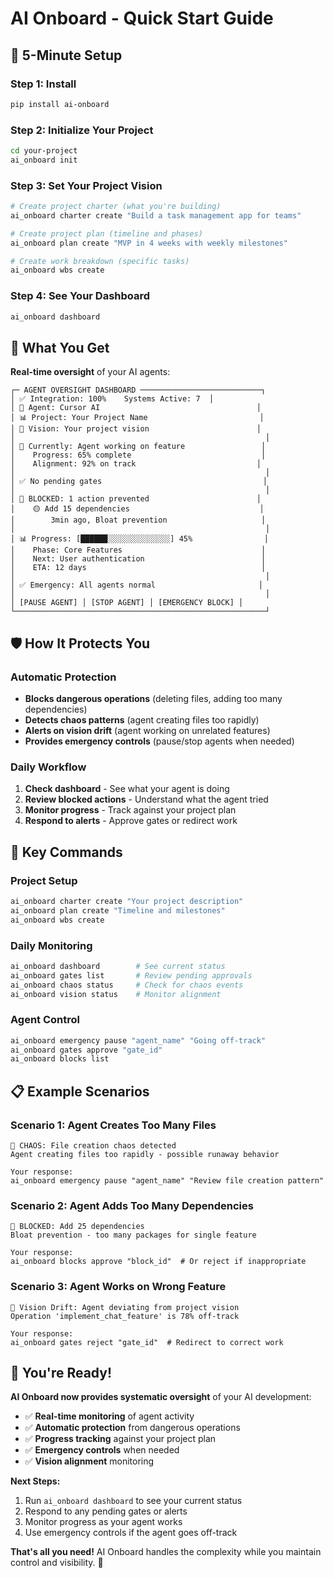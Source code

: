 # AI Onboard - Quick Start Guide

## 🚀 5-Minute Setup

### Step 1: Install
```bash
pip install ai-onboard
```

### Step 2: Initialize Your Project
```bash
cd your-project
ai_onboard init
```

### Step 3: Set Your Project Vision
```bash
# Create project charter (what you're building)
ai_onboard charter create "Build a task management app for teams"

# Create project plan (timeline and phases)
ai_onboard plan create "MVP in 4 weeks with weekly milestones"

# Create work breakdown (specific tasks)
ai_onboard wbs create
```

### Step 4: See Your Dashboard
```bash
ai_onboard dashboard
```

## 🎯 What You Get

**Real-time oversight** of your AI agents:

```
┌─ AGENT OVERSIGHT DASHBOARD ───────────────────────────┐
│ ✅ Integration: 100%    Systems Active: 7  │
│ 🤖 Agent: Cursor AI                                   │
│ 📊 Project: Your Project Name                         │
│ 🎯 Vision: Your project vision                        │
│                                                        │
│ 🔄 Currently: Agent working on feature                 │
│    Progress: 65% complete                             │
│    Alignment: 92% on track                           │
│                                                        │
│ ✅ No pending gates                                    │
│                                                        │
│ 🚫 BLOCKED: 1 action prevented                        │
│    🟡 Add 15 dependencies                             │
│        3min ago, Bloat prevention                     │
│                                                        │
│ 📊 Progress: [██████░░░░░░░░░░░░░░] 45%                │
│    Phase: Core Features                               │
│    Next: User authentication                          │
│    ETA: 12 days                                       │
│                                                        │
│ ✅ Emergency: All agents normal                       │
│                                                        │
│ [PAUSE AGENT] │ [STOP AGENT] │ [EMERGENCY BLOCK] │
└────────────────────────────────────────────────────────┘
```

## 🛡️ How It Protects You

### Automatic Protection
- **Blocks dangerous operations** (deleting files, adding too many dependencies)
- **Detects chaos patterns** (agent creating files too rapidly)
- **Alerts on vision drift** (agent working on unrelated features)
- **Provides emergency controls** (pause/stop agents when needed)

### Daily Workflow
1. **Check dashboard** - See what your agent is doing
2. **Review blocked actions** - Understand what the agent tried
3. **Monitor progress** - Track against your project plan
4. **Respond to alerts** - Approve gates or redirect work

## 🔧 Key Commands

### Project Setup
```bash
ai_onboard charter create "Your project description"
ai_onboard plan create "Timeline and milestones"
ai_onboard wbs create
```

### Daily Monitoring
```bash
ai_onboard dashboard        # See current status
ai_onboard gates list       # Review pending approvals
ai_onboard chaos status     # Check for chaos events
ai_onboard vision status    # Monitor alignment
```

### Agent Control
```bash
ai_onboard emergency pause "agent_name" "Going off-track"
ai_onboard gates approve "gate_id"
ai_onboard blocks list
```

## 📋 Example Scenarios

### Scenario 1: Agent Creates Too Many Files
```
🚨 CHAOS: File creation chaos detected
Agent creating files too rapidly - possible runaway behavior

Your response:
ai_onboard emergency pause "agent_name" "Review file creation pattern"
```

### Scenario 2: Agent Adds Too Many Dependencies
```
🚫 BLOCKED: Add 25 dependencies
Bloat prevention - too many packages for single feature

Your response:
ai_onboard blocks approve "block_id"  # Or reject if inappropriate
```

### Scenario 3: Agent Works on Wrong Feature
```
🎯 Vision Drift: Agent deviating from project vision
Operation 'implement_chat_feature' is 78% off-track

Your response:
ai_onboard gates reject "gate_id"  # Redirect to correct work
```

## 🎉 You're Ready!

**AI Onboard now provides systematic oversight** of your AI development:

- ✅ **Real-time monitoring** of agent activity
- ✅ **Automatic protection** from dangerous operations
- ✅ **Progress tracking** against your project plan
- ✅ **Emergency controls** when needed
- ✅ **Vision alignment** monitoring

**Next Steps:**
1. Run `ai_onboard dashboard` to see your current status
2. Respond to any pending gates or alerts
3. Monitor progress as your agent works
4. Use emergency controls if the agent goes off-track

**That's all you need!** AI Onboard handles the complexity while you maintain control and visibility. 🚀


